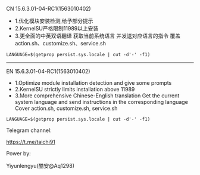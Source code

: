 CN
15.6.3.01-04-RC1(1563010402)
- 1.优化模块安装检测,给予部分提示
- 2.KernelSU严格限制11989以上安装
- 3.更全面的中英双语翻译 获取当前系统语言 并发送对应语言的指令 覆盖action.sh、customize.sh、service.sh
```
LANGUAGE=$(getprop persist.sys.locale | cut -d'-' -f1)
```
-------
EN
15.6.3.01-04-RC1(1563010402)
- 1.Optimize module installation detection and give some prompts
- 2.KernelSU strictly limits installation above 11989
- 3.More comprehensive Chinese-English translation Get the current system language and send instructions in the corresponding language Cover action.sh, customize.sh, service.sh
```
LANGUAGE=$(getprop persist.sys.locale | cut -d'-' -f1)
```

Telegram channel:

https://t.me/taichi91

Power by:

Yiyunlengyu(酷安@Aq1298)